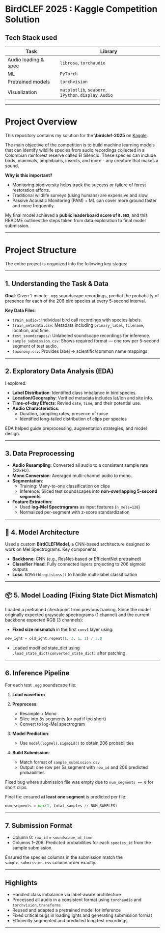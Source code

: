 # BirdCLEF 2025 : Kaggle Competition Solution

## Tech Stack used

| Task                 | Library                                                      |
| -------------------- | ------------------------------------------------------------ |
| Audio loading & spec | `librosa`, `torchaudio`                                      |
| ML                   | `PyTorch`                                                    |
| Pretrained models    | `torchvision`                                                |
| Visualization        | `matplotlib`, `seaborn`, `IPython.display.Audio`             |

---

# Project Overview

This repository contains my solution for the **\birdclef-2025** on [Kaggle](https://www.kaggle.com/competitions/birdclef-2025/overview). 

The main objective of the competition is to build machine learning models that can identify wildlife species from audio recordings collected in a Colombian rainforest reserve called El Silencio. These species can include birds, mammals, amphibians, insects, and more - any creature that makes a sound.

**Why is this important?**
* Monitoring biodiversity helps track the success or failure of forest restoration efforts.
* Traditional wildlife surveys (using humans) are expensive and slow.
* Passive Acoustic Monitoring (PAM) + ML can cover more ground faster and more frequently.

My final model achieved a **public leaderboard score of `0.663`**, and this README outlines the steps taken from data exploration to final model submission.

---

# Project Structure

The entire project is organized into the following key stages:

---

## 1. Understanding the Task & Data

**Goal**: Given 1-minute `.ogg` soundscape recordings, predict the probability of presence for each of the 206 bird species at every 5-second interval.

**Key Data Files**:

* `train_audio/`: Individual bird call recordings with species labels.
* `train_metadata.csv`: Metadata including `primary_label`, `filename`, location, and time.
* `test_soundscapes/`: Unlabeled soundscape recordings for inference.
* `sample_submission.csv`: Shows required format — one row per 5-second segment of test audio.
* `taxonomy.csv`: Provides label → scientific/common name mappings.

---

## 2. Exploratory Data Analysis (EDA)

I explored:

* **Label Distribution**: Identified class imbalance in bird species.
* **Location/Geography**: Verified metadata includes lat/lon and site info.
* **Time-of-day Effects**: Revied `date`, `time`, and their potential use.
* **Audio Characteristics**:
  * Duration, sampling rates, presence of noise
  * Identified long-tailed distribution of clips per species

EDA helped guide preprocessing, augmentation strategies, and model design.

---

## 3. Data Preprocessing

* **Audio Resampling**: Converted all audio to a consistent sample rate (32kHz).
* **Mono Conversion**: Averaged multi-channel audio to mono.
* **Segmentation**:
  * Training: Many-to-one classification on clips
  * Inference: Sliced test soundscapes into **non-overlapping 5-second segments**
* **Feature Extraction**:
  * Used **log-Mel Spectrograms** as input features (`n_mels=128`)
  * Normalized per-segment with z-score standardization

---

## 🧠 4. Model Architecture

Used a custom **BirdCLEFModel**, a CNN-based architecture designed to work on Mel Spectrograms. Key components:
* **Backbone**: CNN (e.g., ResNet-based or EfficientNet pretrained)
* **Classifier Head**: Fully connected layers projecting to 206 sigmoid outputs
* **Loss**: `BCEWithLogitsLoss()` to handle multi-label classification

---

## 📦 5. Model Loading (Fixing State Dict Mismatch)

Loaded a pretrained checkpoint from previous training. Since the model originally expected grayscale spectrograms (1 channel) and the current backbone expected RGB (3 channels):

* **Fixed size mismatch** in the first `conv1` layer using:

```python
new_ight = old_ight.repeat(1, 3, 1, 1) / 3.0
```

* Loaded modified state\_dict using `.load_state_dict(converted_state_dict)` after patching.

---

## 6. Inference Pipeline

For each test `.ogg` soundscape file:

1. **Load waveform**
2. **Preprocess**:

   * Resample + Mono
   * Slice into 5s segments (or pad if too short)
   * Convert to log-Mel spectrogram
3. **Model Prediction**:

   * Use `model(logmel).sigmoid()` to obtain 206 probabilities
4. **Build Submission**:

   * Match format of `sample_submission.csv`
   * Output: one row per 5s segment with `row_id` and 206 predicted probabilities

Fixed bug where submission file was empty due to `num_segments == 0` for short clips.

Final fix: ensured **at least one segment** is predicted per file:

```python
num_segments = max(1, total_samples // NUM_SAMPLES)
```

---

## 7. Submission Format

* Column 0: `row_id` = `soundscape_id_time`
* Columns 1–206: Predicted probabilities for each `species_id` from the sample submission.

Ensured the species columns in the submission match the `sample_submission.csv` column order exactly.

---

## Highlights

* Handled class imbalance via label-aware architecture
* Processed all audio in a consistent format using `torchaudio` and `torchvision.transforms`
* Reused and adapted a pretrained model for inference
* Fixed critical bugs in loading ights and generating submission format
* Efficiently segmented and predicted long test recordings

---
